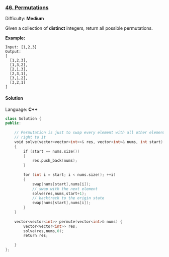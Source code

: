 ### [46\. Permutations](https://leetcode.com/problems/permutations/)

Difficulty: **Medium**


Given a collection of **distinct** integers, return all possible permutations.

**Example:**

```
Input: [1,2,3]
Output:
[
  [1,2,3],
  [1,3,2],
  [2,1,3],
  [2,3,1],
  [3,1,2],
  [3,2,1]
]
```


#### Solution

Language: **C++**

```c++
class Solution {
public:
​
    // Permutation is just to swap every element with all other elements
    // right to it
    void solve(vector<vector<int>>& res, vector<int>& nums, int start)
    {
        if (start == nums.size())
        {
            res.push_back(nums);
        }
        
        for (int i = start; i < nums.size(); ++i)
        {
            swap(nums[start],nums[i]);
            // swap with the next element
            solve(res,nums,start+1);
            // backtrack to the origin state
            swap(nums[start],nums[i]);
        }
    }
    
    vector<vector<int>> permute(vector<int>& nums) {
        vector<vector<int>> res;
        solve(res,nums,0);
        return res;
        
    }
};
```
